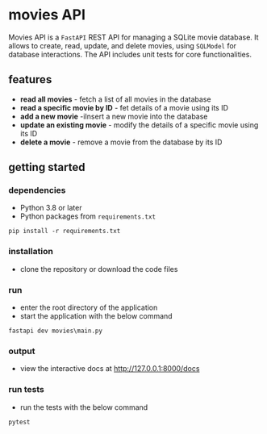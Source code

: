# movies API

Movies API is a `FastAPI` REST API for managing a SQLite movie database. It allows to create, read, update, and delete movies, using `SQLModel` for database interactions. The API includes unit tests for core functionalities.

## features

- **read all movies** - fetch a list of all movies in the database
- **read a specific movie by ID** - fet details of a movie using its ID
- **add a new movie** -iInsert a new movie into the database
- **update an existing movie** - modify the details of a specific movie using its ID
- **delete a movie** - remove a movie from the database by its ID

## getting started

### dependencies

- Python 3.8 or later
- Python packages from `requirements.txt`
```
pip install -r requirements.txt
```

### installation

- clone the repository or download the code files

### run

- enter the root directory of the application
- start the application with the below command
```
fastapi dev movies\main.py   
```

### output 

- view the interactive docs at http://127.0.0.1:8000/docs

### run tests

- run the tests with the below command
```
pytest
```


